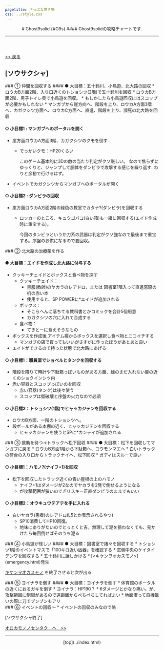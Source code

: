 ```yaml
---
pagetitle: ざっぱな置き場
css: ../style.css
...
```


<header class = "header">
# Ghost9solid {#G9s}
#### Ghost9solidの攻略チャートです.
<hr>
</header>

<div class = "content">

[ << 戻る](index.html)

## [ソウサクシャ]

<div class ="one" >
### ① 仲間を回収する
#### ● 大目標：五十鈴川、小鳥遊、北大路の回収
* ロウカB方面2階、入り口近くのトショシツ(2階)で五十鈴川を回収
* ロウカB方面2階、男子トイレ奥で小鳥遊を回収。
    * もしかしたら小鳥遊回収にはスコップが必要かもしれない
* マンガブから崖方向へ、階段を上り、ロウカA方面3階へ、カガクシツ方面へ、ロウカC方面へ、直進、階段を上り、瀕死の北大路を回収

#### ○ 小目標1 : マンガブへのポータルを開く
* 崖方面ロウカA方面3階、カガクシツのクモを倒す.
    * でっかいクモ：HP20くらい

        このゲーム基本的に3Dの敵の当たり判定がクソ厳しい。
        なので焦らずにゆっくりと、ジャンプして胴体をダンビラで攻撃する感じを繰り返す.
        わりと余裕で行けるはず。

* イベントでカガクシツからマンガブへのポータルが開く

#### ○ 小目標2 : ダンビラの回収
* 崖方面ロウカA方面2階の緑色の教室でカタナ?(ダンビラ)を回収する<br>
    * ロッカーのところ、キュウゴバコ(白い箱)も一緒に回収する(エイド作成時に重宝する)。

        今回のタンビラというか刀系の武器は判定がクソ強なので最後まで重宝する。序盤のお供になるので要回収。
</div> <!-- one -->

<div class ="sec">
### ② 北大路の治療薬を作る

#### ● 大目標：エイドを作成し北大路に付与する
* クッキーチェイドとボックスと食べ物を探す
    * クッキーチェイド：
        * 黒服(教師)のヤカラのレアドロ、または 図書室1階入って直進窓際の机の赤い本
        * 使用すると、SP POWERに*エイドが追加される
    * ボックス：
        * そこらへんに落ちてる教科書とかコミックを合計5個用意
        * カガクシツの穴に入れて合成する
    * 食べ物：
        * てきとーに食えそうなもの
* ボックスを作成後,アイテム欄からボックスを選択し食べ物とニコイチする
    * マンガブの店で買ってもいいがさすがに作ったほうがあとあと良い
* エイドができるので持った状態で北大路にあげる

#### ○ 小目標1：職員室でショベルとタンクを回収する
* 階段を降りて時計や下駄箱っぽいものがある方面、緑のまだ入れない扉の近くのショクインシツ内
* 赤い容器とスコップっぽいのを回収
    * 赤い容器(タンク)は後々使う
    * スコップは壁破壊と序盤の火力なので必須

#### ○ 小目標2：トショシツ(1階)でヒャッカジテンを回収する
* ロウカB方面、一階のトショシツへ。
* 段ボールがある本棚の近く、ヒャッカジテンを回収する
    * ヒャッカジテンを使うとSPに*カンテイが追加される

</div><!-- sec -->


<div class="third">
### ③ 救助を待つ→トラックへ松下回収
#### ● 大目標：松下を回収してマンガブに戻る
* ロウカB方面1階から下駄箱へ、コウモンマエへ
* 白いトラックの荷台の入り口からトラックナイへ、松下回収
    * ガディはスルーで良い


#### ○ 小目標1：ハモノ?(ナイフ+1)を回収
* 松下を回収したトラック近くの青い屋根の上のハモノ
    * ナイフ+1はダメージが2なのでヤカラを2発で倒せるようになる
    * が攻撃範囲が狭いのでぎリスキー正直ダンビラのままでもいい

#### ○ 小目標2：オウキュウテアテを手に入れる
* 白いヤカラ(患者)のレアドロ(L5とか表示されるやつ)
    * SP10消費してHP10回復。
    * 地味にありがたいのでとっとくと吉。無理して泥を狙わなくても、見かけたら毎回倒せばそのうち泥る
</div><!-- thri -->


<div class="four">
### ④ 小鳥遊が怪しい
#### ● 大目標：図書室で諸々を回収する
* トショシツ1階のイベントマスで「100キロ近い凶器」を確認する
* 窓側中央のケイタイデンワを回収する
* 五十鈴川に話しかける
* [<キケンヲオカスモノ>](emergency.html)発生
</div><!-- for -->

<div class="five">

[キケンヲオカスモノ](emergency.html) を終了させると次が出る

</div><!-- five -->

<div class="six">
### ⑤ ヨイナラを倒す
#### ● 大目標：ヨイナラを倒す
* 体育館のポータルの近くにおるガキを倒す
    * ヨイナラ：HP190？
        * 6ダメージとかなり痛い。が、攻撃範囲に制限があるので遠距離からぺちぺちしてればよい
        * 地面潜って自機狙いの際に刀でブンブンもアリ
</div><!-- six -->

<div class="sev">
### ⑥ イベントの回収～
* イベントの回収のみなので略
</div><!-- sev -->

[ソウサクシャ終了]

[ オロカモノノセンタク　へ　>> ](fool.html)

</div><!-- cont -->

<footer class ="footer">
<hr>
<p align = "center"> [top](../index.html) </p>
</footer>
